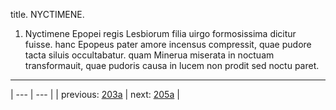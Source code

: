 title. NYCTIMENE.



1. Nyctimene Epopei regis Lesbiorum filia uirgo formosissima dicitur fuisse. hanc Epopeus pater amore incensus compressit, quae pudore tacta siluis occultabatur. quam Minerua miserata in noctuam transformauit, quae pudoris causa in lucem non prodit sed noctu paret.



---

| --- | --- |
| previous: [203a](../203a/) | next: [205a](../205a/) |